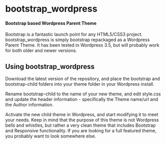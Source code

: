 bootstrap_wordpress
===================

#### Bootstrap based Wordpress Parent Theme ####

Bootstrap is a fantastic launch point for any HTML5/CSS3 project.  bootstrap_wordpress is simply bootstrap repackaged as a Wordpress Parent Theme.  It has been tested in Wordpress 3.5, but will probably work for both older and newer versions.

Using bootstrap_wordpress
-------------------------

Download the latest version of the repository, and place the bootstrap and bootstrap-child folders into your theme folder in your Wordpress install.

Rename bootstrap-child to the name of your new theme, and edit style.css and update the header information - specifically the Theme name/url and the Author information.

Activate the new child theme in Wordpress, and start modifying it to meet your needs.  Keep in mind that the purpose of this theme is not Wordpress bells and whistles, but rather a very clean theme that includes Bootstrap and Responsive functionality.  If you are looking for a full featured theme, you probably want to look somewhere else.

